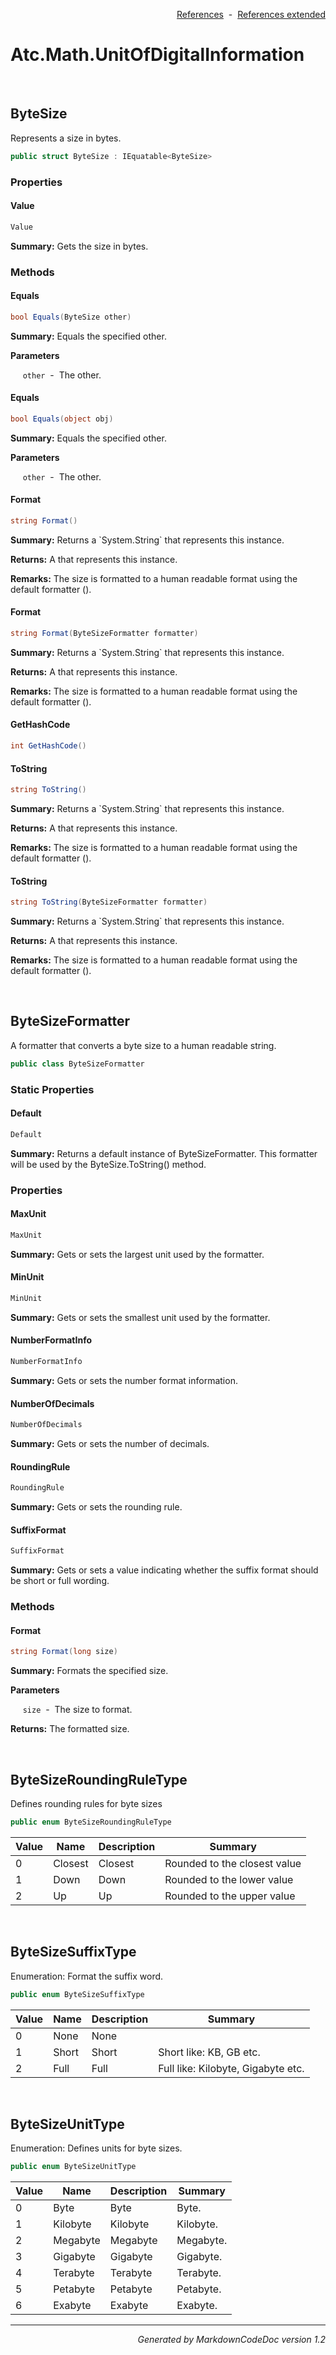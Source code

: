 <div style='text-align: right'>

[References](Index.md)&nbsp;&nbsp;-&nbsp;&nbsp;[References extended](IndexExtended.md)
</div>

# Atc.Math.UnitOfDigitalInformation

<br />


## ByteSize
Represents a size in bytes.


```csharp
public struct ByteSize : IEquatable<ByteSize>
```

### Properties


#### Value

```csharp
Value
```
<p><b>Summary:</b> Gets the size in bytes.</p>

### Methods


#### Equals

```csharp
bool Equals(ByteSize other)
```
<p><b>Summary:</b> Equals the specified other.</p>

<b>Parameters</b>

&nbsp;&nbsp;&nbsp;&nbsp;&nbsp;`other`&nbsp;&nbsp;-&nbsp;&nbsp;The other.<br />
#### Equals

```csharp
bool Equals(object obj)
```
<p><b>Summary:</b> Equals the specified other.</p>

<b>Parameters</b>

&nbsp;&nbsp;&nbsp;&nbsp;&nbsp;`other`&nbsp;&nbsp;-&nbsp;&nbsp;The other.<br />
#### Format

```csharp
string Format()
```
<p><b>Summary:</b> Returns a `System.String` that represents this instance.</p>

<p><b>Returns:</b> A  that represents this instance.</p>

<p><b>Remarks:</b> The size is formatted to a human readable format using the default formatter ().</p>

#### Format

```csharp
string Format(ByteSizeFormatter formatter)
```
<p><b>Summary:</b> Returns a `System.String` that represents this instance.</p>

<p><b>Returns:</b> A  that represents this instance.</p>

<p><b>Remarks:</b> The size is formatted to a human readable format using the default formatter ().</p>

#### GetHashCode

```csharp
int GetHashCode()
```
#### ToString

```csharp
string ToString()
```
<p><b>Summary:</b> Returns a `System.String` that represents this instance.</p>

<p><b>Returns:</b> A  that represents this instance.</p>

<p><b>Remarks:</b> The size is formatted to a human readable format using the default formatter ().</p>

#### ToString

```csharp
string ToString(ByteSizeFormatter formatter)
```
<p><b>Summary:</b> Returns a `System.String` that represents this instance.</p>

<p><b>Returns:</b> A  that represents this instance.</p>

<p><b>Remarks:</b> The size is formatted to a human readable format using the default formatter ().</p>


<br />


## ByteSizeFormatter
A formatter that converts a byte size to a human readable string.


```csharp
public class ByteSizeFormatter
```

### Static Properties


#### Default

```csharp
Default
```
<p><b>Summary:</b> Returns a default instance of ByteSizeFormatter. This formatter will be used by the ByteSize.ToString() method.</p>

### Properties


#### MaxUnit

```csharp
MaxUnit
```
<p><b>Summary:</b> Gets or sets the largest unit used by the formatter.</p>

#### MinUnit

```csharp
MinUnit
```
<p><b>Summary:</b> Gets or sets the smallest unit used by the formatter.</p>

#### NumberFormatInfo

```csharp
NumberFormatInfo
```
<p><b>Summary:</b> Gets or sets the number format information.</p>

#### NumberOfDecimals

```csharp
NumberOfDecimals
```
<p><b>Summary:</b> Gets or sets the number of decimals.</p>

#### RoundingRule

```csharp
RoundingRule
```
<p><b>Summary:</b> Gets or sets the rounding rule.</p>

#### SuffixFormat

```csharp
SuffixFormat
```
<p><b>Summary:</b> Gets or sets a value indicating whether the suffix format should be short or full wording.</p>

### Methods


#### Format

```csharp
string Format(long size)
```
<p><b>Summary:</b> Formats the specified size.</p>

<b>Parameters</b>

&nbsp;&nbsp;&nbsp;&nbsp;&nbsp;`size`&nbsp;&nbsp;-&nbsp;&nbsp;The size to format.<br />
<p><b>Returns:</b> The formatted size.</p>


<br />


## ByteSizeRoundingRuleType
Defines rounding rules for byte sizes


```csharp
public enum ByteSizeRoundingRuleType
```


| Value | Name | Description | Summary | 
| --- | --- | --- | --- | 
| 0 | Closest | Closest | Rounded to the closest value | 
| 1 | Down | Down | Rounded to the lower value | 
| 2 | Up | Up | Rounded to the upper value | 



<br />


## ByteSizeSuffixType
Enumeration: Format the suffix word.


```csharp
public enum ByteSizeSuffixType
```


| Value | Name | Description | Summary | 
| --- | --- | --- | --- | 
| 0 | None | None |  | 
| 1 | Short | Short | Short like: KB, GB etc. | 
| 2 | Full | Full | Full like: Kilobyte, Gigabyte etc. | 



<br />


## ByteSizeUnitType
Enumeration: Defines units for byte sizes.


```csharp
public enum ByteSizeUnitType
```


| Value | Name | Description | Summary | 
| --- | --- | --- | --- | 
| 0 | Byte | Byte | Byte. | 
| 1 | Kilobyte | Kilobyte | Kilobyte. | 
| 2 | Megabyte | Megabyte | Megabyte. | 
| 3 | Gigabyte | Gigabyte | Gigabyte. | 
| 4 | Terabyte | Terabyte | Terabyte. | 
| 5 | Petabyte | Petabyte | Petabyte. | 
| 6 | Exabyte | Exabyte | Exabyte. | 


<hr /><div style='text-align: right'><i>Generated by MarkdownCodeDoc version 1.2</i></div>

